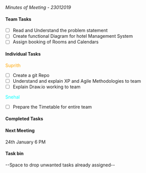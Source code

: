 *Minutes of Meeting - 23012019*

#### Team Tasks
- [ ] Read and Understand the problem statement
- [ ] Create functional Diagram for hotel Management System
- [ ] Assign booking of Rooms and Calendars

#### Individual Tasks

<p style='color:Orange'>Suprith</p>

- [ ] Create a git Repo
- [ ] Understand and explain XP and Agile Methodologies to team
- [ ] Explain Draw.io working to team

<p style='color:Cyan'>Snehal</p>

- [ ] Prepare the Timetable for entire team

#### Completed Tasks

#### Next Meeting
24th January 6 PM

#### Task bin
--Space to drop unwanted tasks already assigned--
